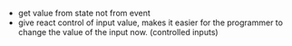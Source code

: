 - get value from state not from event
- give react control of input value, makes it easier for the programmer to change the value of the input now. (controlled inputs)
